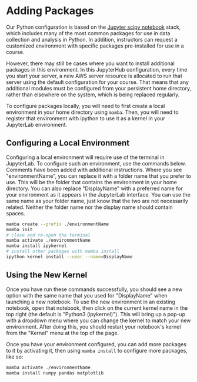 # Adding Packages

Our Python configuration is based on the [Jupyter scipy notebook](https://jupyter-docker-stacks.readthedocs.io/en/latest/using/selecting.html#jupyter-scipy-notebook) stack, which includes many of the most common packages for use in data collection and analysis in Python. In addition, instructors can request a customized environment with specific packages pre-installed for use in a course.

However, there may still be cases where you want to install additional packages in this environment. In this JupyterHub configuration, every time you start your server, a new AWS server resource is allocated to run that server using the default configuration for your course. That means that any additional modules must be configured from your persistent home directory, rather than elsewhere on the system, which is being replaced regularly.

To configure packages locally, you will need to first create a local environment in your home directory using `mamba`. Then, you will need to register that environment with ipython to use it as a kernel in your JupyterLab environment.

## Configuring a Local Environment

Configuring a local environment will require use of the terminal in JupyterLab. To configure such an environment, use the commands below. Comments have been added with additional instructions. Where you see "environmentName", you can replace it with a folder name that you prefer to use. This will be the folder that contains the environment in your home directory. You can also replace "DisplayName" with a preferred name for your environment as it appears in the JupyterLab interface. You can use the same name as your folder name, just know that the two are not necessarily related. Neither the folder name nor the display name should contain spaces.

```bash
mamba create --prefix ./environmentName
mamba init
# close and re-open the terminal
mamba activate ./environmentName
mamba install ipykernel
# install other packages with mamba install
ipython kernel install --user --name=DisplayName
```

## Using the New Kernel

Once you have run these commands successfully, you should see a new option with the same name that you used for "DisplayName" when launching a new notebook. To use the new environment in an existing notebook, open that notebook, then click on the current kernel name in the top right (the default is "Python3 (ipykernel)"). This will bring up a pop-up with a dropdown menu where you can change the kernel to match your new environment. After doing this, you should restart your notebook's kernel from the "Kernel" menu at the top of the page.

Once you have your environment configured, you can add more packages to it by activating it, then using `mamba install` to configure more packages, like so:

```bash
mamba activate ./environmentName
mamba install numpy pandas matplotlib
```
